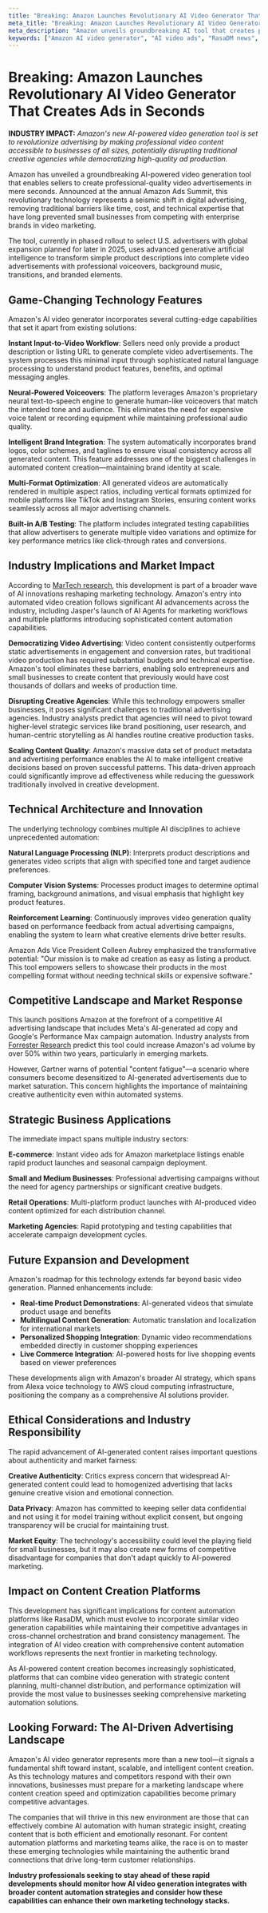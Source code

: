 ```yaml
---
title: "Breaking: Amazon Launches Revolutionary AI Video Generator That Creates Ads in Seconds"
meta_title: "Breaking: Amazon Launches Revolutionary AI Video Generator That Creates Ads in Seconds | RasaDM News"
meta_description: "Amazon unveils groundbreaking AI tool that creates professional video ads in seconds. Learn how this revolutionary technology is democratizing video advertising and transforming content creation with RasaDM insights."
keywords: ["Amazon AI video generator", "AI video ads", "RasaDM news", "content automation breakthrough", "AI advertising technology", "video ad automation", "marketing technology news", "AI content creation"]
---
```


# Breaking: Amazon Launches Revolutionary AI Video Generator That Creates Ads in Seconds

**INDUSTRY IMPACT:** *Amazon's new AI-powered video generation tool is set to revolutionize advertising by making professional video content accessible to businesses of all sizes, potentially disrupting traditional creative agencies while democratizing high-quality ad production.*

Amazon has unveiled a groundbreaking AI-powered video generation tool that enables sellers to create professional-quality video advertisements in mere seconds. Announced at the annual Amazon Ads Summit, this revolutionary technology represents a seismic shift in digital advertising, removing traditional barriers like time, cost, and technical expertise that have long prevented small businesses from competing with enterprise brands in video marketing.

The tool, currently in phased rollout to select U.S. advertisers with global expansion planned for later in 2025, uses advanced generative artificial intelligence to transform simple product descriptions into complete video advertisements with professional voiceovers, background music, transitions, and branded elements.

## Game-Changing Technology Features

Amazon's AI video generator incorporates several cutting-edge capabilities that set it apart from existing solutions:

**Instant Input-to-Video Workflow**: Sellers need only provide a product description or listing URL to generate complete video advertisements. The system processes this minimal input through sophisticated natural language processing to understand product features, benefits, and optimal messaging angles.

**Neural-Powered Voiceovers**: The platform leverages Amazon's proprietary neural text-to-speech engine to generate human-like voiceovers that match the intended tone and audience. This eliminates the need for expensive voice talent or recording equipment while maintaining professional audio quality.

**Intelligent Brand Integration**: The system automatically incorporates brand logos, color schemes, and taglines to ensure visual consistency across all generated content. This feature addresses one of the biggest challenges in automated content creation—maintaining brand identity at scale.

**Multi-Format Optimization**: All generated videos are automatically rendered in multiple aspect ratios, including vertical formats optimized for mobile platforms like TikTok and Instagram Stories, ensuring content works seamlessly across all major advertising channels.

**Built-in A/B Testing**: The platform includes integrated testing capabilities that allow advertisers to generate multiple video variations and optimize for key performance metrics like click-through rates and conversions.

## Industry Implications and Market Impact

According to [MarTech research](https://martech.org/the-latest-ai-powered-martech-news-and-releases/), this development is part of a broader wave of AI innovations reshaping marketing technology. Amazon's entry into automated video creation follows significant AI advancements across the industry, including Jasper's launch of AI Agents for marketing workflows and multiple platforms introducing sophisticated content automation capabilities.

**Democratizing Video Advertising**: Video content consistently outperforms static advertisements in engagement and conversion rates, but traditional video production has required substantial budgets and technical expertise. Amazon's tool eliminates these barriers, enabling solo entrepreneurs and small businesses to create content that previously would have cost thousands of dollars and weeks of production time.

**Disrupting Creative Agencies**: While this technology empowers smaller businesses, it poses significant challenges to traditional advertising agencies. Industry analysts predict that agencies will need to pivot toward higher-level strategic services like brand positioning, user research, and human-centric storytelling as AI handles routine creative production tasks.

**Scaling Content Quality**: Amazon's massive data set of product metadata and advertising performance enables the AI to make intelligent creative decisions based on proven successful patterns. This data-driven approach could significantly improve ad effectiveness while reducing the guesswork traditionally involved in creative development.

## Technical Architecture and Innovation

The underlying technology combines multiple AI disciplines to achieve unprecedented automation:

**Natural Language Processing (NLP)**: Interprets product descriptions and generates video scripts that align with specified tone and target audience preferences.

**Computer Vision Systems**: Processes product images to determine optimal framing, background animations, and visual emphasis that highlight key product features.

**Reinforcement Learning**: Continuously improves video generation quality based on performance feedback from actual advertising campaigns, enabling the system to learn what creative elements drive better results.

Amazon Ads Vice President Colleen Aubrey emphasized the transformative potential: "Our mission is to make ad creation as easy as listing a product. This tool empowers sellers to showcase their products in the most compelling format without needing technical skills or expensive software."

## Competitive Landscape and Market Response

This launch positions Amazon at the forefront of a competitive AI advertising landscape that includes Meta's AI-generated ad copy and Google's Performance Max campaign automation. Industry analysts from [Forrester Research](https://dev.to/techthrilled/amazon-unveils-groundbreaking-ai-tool-that-creates-video-ads-in-seconds-m82) predict this tool could increase Amazon's ad volume by over 50% within two years, particularly in emerging markets.

However, Gartner warns of potential "content fatigue"—a scenario where consumers become desensitized to AI-generated advertisements due to market saturation. This concern highlights the importance of maintaining creative authenticity even within automated systems.

## Strategic Business Applications

The immediate impact spans multiple industry sectors:

**E-commerce**: Instant video ads for Amazon marketplace listings enable rapid product launches and seasonal campaign deployment.

**Small and Medium Businesses**: Professional advertising campaigns without the need for agency partnerships or significant creative budgets.

**Retail Operations**: Multi-platform product launches with AI-produced video content optimized for each distribution channel.

**Marketing Agencies**: Rapid prototyping and testing capabilities that accelerate campaign development cycles.

## Future Expansion and Development

Amazon's roadmap for this technology extends far beyond basic video generation. Planned enhancements include:

- **Real-time Product Demonstrations**: AI-generated videos that simulate product usage and benefits
- **Multilingual Content Generation**: Automatic translation and localization for international markets
- **Personalized Shopping Integration**: Dynamic video recommendations embedded directly in customer shopping experiences
- **Live Commerce Integration**: AI-powered hosts for live shopping events based on viewer preferences

These developments align with Amazon's broader AI strategy, which spans from Alexa voice technology to AWS cloud computing infrastructure, positioning the company as a comprehensive AI solutions provider.

## Ethical Considerations and Industry Responsibility

The rapid advancement of AI-generated content raises important questions about authenticity and market fairness:

**Creative Authenticity**: Critics express concern that widespread AI-generated content could lead to homogenized advertising that lacks genuine creative vision and emotional connection.

**Data Privacy**: Amazon has committed to keeping seller data confidential and not using it for model training without explicit consent, but ongoing transparency will be crucial for maintaining trust.

**Market Equity**: The technology's accessibility could level the playing field for small businesses, but it may also create new forms of competitive disadvantage for companies that don't adapt quickly to AI-powered marketing.

## Impact on Content Creation Platforms

This development has significant implications for content automation platforms like RasaDM, which must evolve to incorporate similar video generation capabilities while maintaining their competitive advantages in cross-channel orchestration and brand consistency management. The integration of AI video creation with comprehensive content automation workflows represents the next frontier in marketing technology.

As AI-powered content creation becomes increasingly sophisticated, platforms that can combine video generation with strategic content planning, multi-channel distribution, and performance optimization will provide the most value to businesses seeking comprehensive marketing automation solutions.

## Looking Forward: The AI-Driven Advertising Landscape

Amazon's AI video generator represents more than a new tool—it signals a fundamental shift toward instant, scalable, and intelligent content creation. As this technology matures and competitors respond with their own innovations, businesses must prepare for a marketing landscape where content creation speed and optimization capabilities become primary competitive advantages.

The companies that will thrive in this new environment are those that can effectively combine AI automation with human strategic insight, creating content that is both efficient and emotionally resonant. For content automation platforms and marketing teams alike, the race is on to master these emerging technologies while maintaining the authentic brand connections that drive long-term customer relationships.

**Industry professionals seeking to stay ahead of these rapid developments should monitor how AI video generation integrates with broader content automation strategies and consider how these capabilities can enhance their own marketing technology stacks.** 